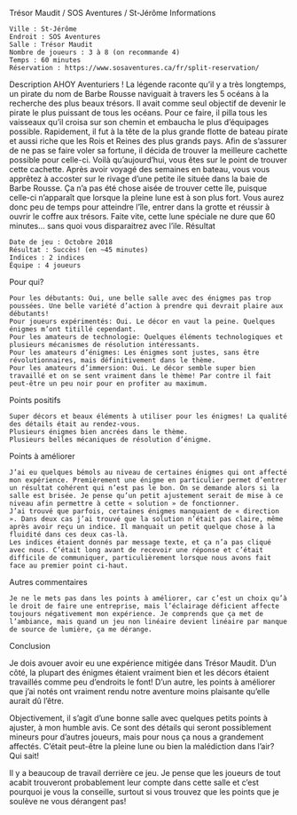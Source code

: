
Trésor Maudit / SOS Aventures / St-Jérôme
Informations

    Ville : St-Jérôme
    Endroit : SOS Aventures
    Salle : Trésor Maudit
    Nombre de joueurs : 3 à 8 (on recommande 4)
    Temps : 60 minutes
    Réservation : https://www.sosaventures.ca/fr/split-reservation/

 
Description
AHOY Aventuriers ! La légende raconte qu’il y a très longtemps, un pirate du nom de Barbe Rousse naviguait à travers les 5 océans à la recherche des plus beaux trésors. Il avait comme seul objectif de devenir le pirate le plus puissant de tous les océans. Pour ce faire, il pilla tous les vaisseaux qu’il croisa sur son chemin et embaucha le plus d’équipages possible. Rapidement, il fut à la tête de la plus grande flotte de bateau pirate et aussi riche que les Rois et Reines des plus grands pays. Afin de s’assurer de ne pas se faire voler sa fortune, il décida de trouver la meilleure cachette possible pour celle-ci. Voilà qu’aujourd’hui, vous êtes sur le point de trouver cette cachette. Après avoir voyagé des semaines en bateau, vous vous apprêtez à accoster sur le rivage d’une petite ile située dans la baie de Barbe Rousse. Ça n’a pas été chose aisée de trouver cette île, puisque celle-ci n’apparaît que lorsque la pleine lune est à son plus fort. Vous aurez donc peu de temps pour atteindre l’île, entrer dans la grotte et réussir à ouvrir le coffre aux trésors. Faite vite, cette lune spéciale ne dure que 60 minutes… sans quoi vous disparaitrez avec l’ile.
Résultat

    Date de jeu : Octobre 2018
    Résultat : Succès! (en ~45 minutes)
    Indices : 2 indices
    Équipe : 4 joueurs

Pour qui?

    Pour les débutants: Oui, une belle salle avec des énigmes pas trop poussées. Une belle variété d’action à prendre qui devrait plaire aux débutants!
    Pour joueurs expérimentés: Oui. Le décor en vaut la peine. Quelques énigmes m’ont titillé cependant.
    Pour les amateurs de technologie: Quelques éléments technologiques et plusieurs mécanismes de résolution intéressants.
    Pour les amateurs d’énigmes: Les énigmes sont justes, sans être révolutionnaires, mais définitivement dans le thème.
    Pour les amateurs d’immersion: Oui. Le décor semble super bien travaillé et on se sent vraiment dans le thème! Par contre il fait peut-être un peu noir pour en profiter au maximum.

 Points positifs

    Super décors et beaux éléments à utiliser pour les énigmes! La qualité des détails était au rendez-vous.
    Plusieurs énigmes bien ancrées dans le thème.
    Plusieurs belles mécaniques de résolution d’énigme.

Points à améliorer

    J’ai eu quelques bémols au niveau de certaines énigmes qui ont affecté mon expérience. Premièrement une énigme en particulier permet d’entrer un résultat cohérent qui n’est pas le bon. On se demande alors si la salle est brisée. Je pense qu’un petit ajustement serait de mise à ce niveau afin permettre à cette « solution » de fonctionner.
    J’ai trouvé que parfois, certaines énigmes manquaient de « direction ». Dans deux cas j’ai trouvé que la solution n’était pas claire, même après avoir reçu un indice. Il manquait un petit quelque chose à la fluidité dans ces deux cas-là.
    Les indices étaient donnés par message texte, et ça n’a pas cliqué avec nous. C’était long avant de recevoir une réponse et c’était difficile de communiquer, particulièrement lorsque nous avons fait face au premier point ci-haut.

Autres commentaires

    Je ne le mets pas dans les points à améliorer, car c’est un choix qu’à le droit de faire une entreprise, mais l’éclairage déficient affecte toujours négativement mon expérience. Je comprends que ça met de l’ambiance, mais quand un jeu non linéaire devient linéaire par manque de source de lumière, ça me dérange.

Conclusion

Je dois avouer avoir eu une expérience mitigée dans Trésor Maudit. D’un côté, la plupart des énigmes étaient vraiment bien et les décors étaient travaillés comme peu d’endroits le font! D’un autre, les points à améliorer que j’ai notés ont vraiment rendu notre aventure moins plaisante qu’elle aurait dû l’être.

Objectivement, il s’agit d’une bonne salle avec quelques petits points à ajuster, à mon humble avis. Ce sont des détails qui seront possiblement mineurs pour d’autres joueurs, mais pour nous ça nous a grandement affectés. C’était peut-être la pleine lune ou bien la malédiction dans l’air? Qui sait!

Il y a beaucoup de travail derrière ce jeu. Je pense que les joueurs de tout acabit trouveront probablement leur compte dans cette salle et c’est pourquoi je vous la conseille, surtout si vous trouvez que les points que je soulève ne vous dérangent pas!
